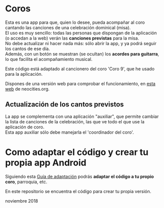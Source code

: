 # Coros  
Esta es una app para que, quien lo desee, pueda acompañar al coro cantando las canciones de una celebración dominical (misa).  
El uso es muy sencillo: todas las personas que dispongan de la aplicación (o accedan a la web) verán las **canciones previstas** para la misa.  
No debe actualizar ni hacer nada más: sólo abrir la app, y ya podrá seguir los cantos de ese día.  
Además, con un botón se muestran (se ocultan) los __acordes para guitarra__, lo que facilita el acompañamiento musical.  

Este código está adaptado al cancionero del coro 'Coro 9', que he usado para la aplicación.  

Dispones de una versión web para comprobar el funcionamiento, en [esta web](https://pilgrim.neocities.org/coros/castilleja/www/index.html) de neocities.org. 


## Actualización de los cantos previstos
La app se complementa con una aplicación "auxiliar", que permite cambiar la lista de canciones de la celebración, las que ve todo el que use la aplicación de coro.  
Esta app auxiliar sólo debe manejarla el 'coordinador del coro'.  

# Como adaptar el código y crear tu propia app Android  
Siguiendo esta [Guía de adaptación](https://github.com/luisgentil/coros/blob/master/Gu%C3%ADa%20de%20adaptaci%C3%B3n.md) podrás **adaptar el código a tu propio coro**, parroquia, etc.  

En este repositorio se encuentra el código para crear tu propia versión.  

noviembre 2018